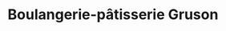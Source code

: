 ---
title: "Boulangerie-pâtisserie Gruson"
url: /faches-thumesnil/boulangerie-patisserie-gruson/
shop: Bäckerei
---